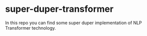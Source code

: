 # super-duper-transformer


In this repo you can find some super duper implementation of NLP Transformer technology.
